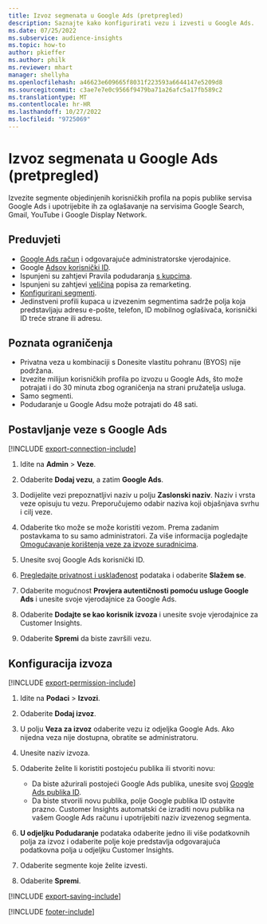 ```yaml
---
title: Izvoz segmenata u Google Ads (pretpregled)
description: Saznajte kako konfigurirati vezu i izvesti u Google Ads.
ms.date: 07/25/2022
ms.subservice: audience-insights
ms.topic: how-to
author: pkieffer
ms.author: philk
ms.reviewer: mhart
manager: shellyha
ms.openlocfilehash: a46623e609665f8031f223593a6644147e5209d8
ms.sourcegitcommit: c3ae7e7e0c9566f9479ba71a26afc5a17fb589c2
ms.translationtype: MT
ms.contentlocale: hr-HR
ms.lasthandoff: 10/27/2022
ms.locfileid: "9725069"
---
```

# <a name="export-segments-to-google-ads-preview"></a>Izvoz segmenata u Google Ads (pretpregled)

Izvezite segmente objedinjenih korisničkih profila na popis publike servisa Google Ads i upotrijebite ih za oglašavanje na servisima Google Search, Gmail, YouTube i Google Display Network.

## <a name="prerequisites"></a>Preduvjeti

- [Google Ads račun](https://ads.google.com/) i odgovarajuće administratorske vjerodajnice.
- Google [Adsov korisnički ID](https://support.google.com/google-ads/answer/1704344).
- Ispunjeni su zahtjevi Pravila podudaranja [s kupcima](https://support.google.com/adspolicy/answer/6299717).
- Ispunjeni su zahtjevi [veličina](https://support.google.com/google-ads/answer/7558048) popisa za remarketing.
- [Konfigurirani segmenti](segments.md).
- Jedinstveni profili kupaca u izvezenim segmentima sadrže polja koja predstavljaju adresu e-pošte, telefon, ID mobilnog oglašivača, korisnički ID treće strane ili adresu.

## <a name="known-limitations"></a>Poznata ograničenja

- Privatna veza u kombinaciji s Donesite vlastitu pohranu (BYOS) nije podržana.
- Izvezite milijun korisničkih profila po izvozu u Google Ads, što može potrajati i do 30 minuta zbog ograničenja na strani pružatelja usluga.
- Samo segmenti.
- Podudaranje u Google Adsu može potrajati do 48 sati.

## <a name="set-up-connection-to-google-ads"></a>Postavljanje veze s Google Ads

[!INCLUDE [export-connection-include](includes/export-connection-admn.md)]

1. Idite na **Admin** > **Veze**.

1. Odaberite **Dodaj vezu**, a zatim **Google Ads**.

1. Dodijelite vezi prepoznatljivi naziv u polju **Zaslonski naziv**. Naziv i vrsta veze opisuju tu vezu. Preporučujemo odabir naziva koji objašnjava svrhu i cilj veze.

1. Odaberite tko može se može koristiti vezom. Prema zadanim postavkama to su samo administratori. Za više informacija pogledajte [Omogućavanje korištenja veze za izvoze suradnicima](connections.md#allow-contributors-to-use-a-connection-for-exports).

1. Unesite svoj Google Ads korisnički ID.

1. [Pregledajte privatnost i usklađenost](connections.md#data-privacy-and-compliance) podataka i odaberite **Slažem se**.

1. Odaberite mogućnost **Provjera autentičnosti pomoću usluge Google Ads** i unesite svoje vjerodajnice za Google Ads.

1. Odaberite **Dodajte se kao korisnik izvoza** i unesite svoje vjerodajnice za Customer Insights.

1. Odaberite **Spremi** da biste završili vezu.

## <a name="configure-an-export"></a>Konfiguracija izvoza

[!INCLUDE [export-permission-include](includes/export-permission.md)]

1. Idite na **Podaci** > **Izvozi**.

1. Odaberite **Dodaj izvoz**.

1. U polju **Veza za izvoz** odaberite vezu iz odjeljka Google Ads. Ako nijedna veza nije dostupna, obratite se administratoru.

1. Unesite naziv izvoza.

1. Odaberite želite li koristiti postojeću publika ili stvoriti novu:
   - Da biste ažurirali postojeći Google Ads publika, unesite svoj [Google Ads publika ID](https://support.google.com/google-ads/answer/7558048?hl=en#:~:text=Audience%20lists%20is%20a%20section,Display%20Network%20through%20remarketing%20campaigns).
   - Da biste stvorili novu publika, polje Google publika ID ostavite prazno. Customer Insights automatski će izraditi novu publika na vašem Google Ads računu i upotrijebiti naziv izvezenog segmenta.

1. **U odjeljku Podudaranje** podataka odaberite jedno ili više podatkovnih polja za izvoz i odaberite polje koje predstavlja odgovarajuća podatkovna polja u odjeljku Customer Insights.

1. Odaberite segmente koje želite izvesti.

1. Odaberite **Spremi**.

[!INCLUDE [export-saving-include](includes/export-saving.md)]

[!INCLUDE [footer-include](includes/footer-banner.md)]
